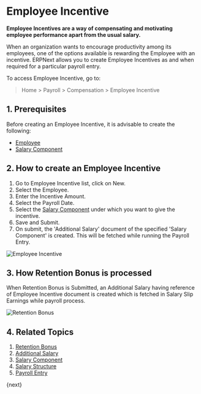 <!-- add-breadcrumbs -->
# Employee Incentive

**Employee Incentives are a way of compensating and motivating employee performance apart from the usual salary.**

When an organization wants to encourage productivity among its employees, one of the options available is rewarding the Employee with an incentive. ERPNext allows you to create Employee Incentives as and when required for a particular payroll entry.


To access Employee Incentive, go to:
> Home > Payroll > Compensation > Employee Incentive

## 1. Prerequisites

Before creating an Employee Incentive, it is advisable to create the following:

* [Employee](/docs/user/manual/en/human-resources/employee)
* [Salary Component](/docs/user/manual/en/payroll/salary-component)

## 2. How to create an Employee Incentive

1. Go to Employee Incentive list, click on New.
1. Select the Employee.
1. Enter the Incentive Amount.
1. Select the Payroll Date.
1. Select the [Salary Component](/docs/user/manual/en/payroll/salary-component) under which you want to give the incentive.
1. Save and Submit.
1. On submit, the 'Additional Salary' document of the specified 'Salary Component' is created. This will be fetched while running the Payroll Entry.

 <img class="screenshot" alt="Employee Incentive" src="/docs/assets/img/payroll/employee-incentive.png">

## 3. How Retention Bonus is processed
When Retention Bonus is Submitted, an Additional Salary having reference of Employee Incentive document is created which is fetched in Salary Slip Earnings while payroll process.

 <img class="screenshot" alt="Retention Bonus" src="/docs/assets/img/payroll/employee-incentive-reference.png">


## 4. Related Topics

1. [Retention Bonus](/docs/user/manual/en/payroll/retention-bonus)
1. [Additional Salary](/docs/user/manual/en/payroll/additional-salary)
1. [Salary Component](/docs/user/manual/en/payroll/salary-component)
1. [Salary Structure](/docs/user/manual/en/payroll/salary-structure)
1. [Payroll Entry](/docs/user/manual/en/payroll/payroll-entry)

{next}
